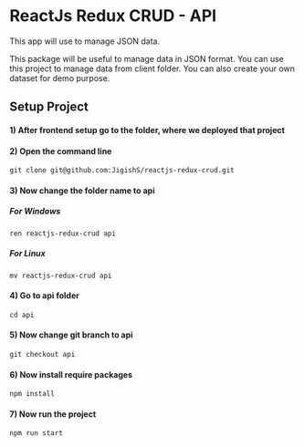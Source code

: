 # ReactJs Redux CRUD - API

This app will use to manage JSON data.

This package will be useful to manage data in JSON format. You can use this project to manage data from client folder. You can also create your own dataset for demo purpose.

## Setup Project
#### 1) After frontend setup go to the folder, where we deployed that project
#### 2) Open the command line
```
git clone git@github.com:JigishS/reactjs-redux-crud.git
```
#### 3) Now change the folder name to api
##### For Windows
```
ren reactjs-redux-crud api
```
##### For Linux
```
mv reactjs-redux-crud api
```
#### 4) Go to api folder
```
cd api
```
#### 5) Now change git branch to api
```
git checkout api
```
#### 6) Now install require packages
```
npm install
```
#### 7) Now run the project
```
npm run start
```
